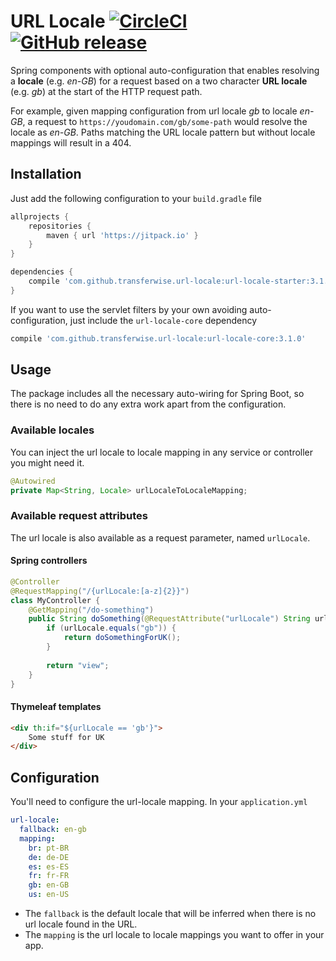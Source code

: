 # URL Locale [![CircleCI](https://circleci.com/gh/transferwise/url-locale/tree/master.svg?style=shield)](https://circleci.com/gh/transferwise/url-locale/tree/master) [![GitHub release](https://jitpack.io/v/transferwise/url-locale.svg)](https://github.com/transferwise/url-locale/releases/latest)

Spring components with optional auto-configuration that enables resolving a **locale** (e.g. _en-GB_) for a request based on a two character **URL locale** (e.g. _gb_) at the start of the HTTP request path.

For example, given mapping configuration from url locale _gb_ to locale _en-GB_, a request to `https://youdomain.com/gb/some-path` would resolve the locale as _en-GB_.
Paths matching the URL locale pattern but without locale mappings will result in a 404.

## Installation

Just add the following configuration to your `build.gradle` file

```gradle
allprojects {
    repositories {
        maven { url 'https://jitpack.io' }
    }
}

dependencies {
    compile 'com.github.transferwise.url-locale:url-locale-starter:3.1.0'
}
```

If you want to use the servlet filters by your own avoiding auto-configuration, just include the `url-locale-core` dependency

```gradle
compile 'com.github.transferwise.url-locale:url-locale-core:3.1.0'
```

## Usage

The package includes all the necessary auto-wiring for Spring Boot, so there is no need to do any extra work apart from the configuration.

### Available locales

You can inject the url locale to locale mapping in any service or controller you might need it.

```java
@Autowired
private Map<String, Locale> urlLocaleToLocaleMapping;
```

### Available request attributes

The url locale is also available as a request parameter, named `urlLocale`.

#### Spring controllers


```java
@Controller
@RequestMapping("/{urlLocale:[a-z]{2}}")
class MyController {
    @GetMapping("/do-something")
    public String doSomething(@RequestAttribute("urlLocale") String urlLocale) {
        if (urlLocale.equals("gb")) {
            return doSomethingForUK();
        }
        
        return "view";
    }
}
```

#### Thymeleaf templates

```html
<div th:if="${urlLocale == 'gb'}">
    Some stuff for UK 
</div>
```

## Configuration

You'll need to configure the url-locale mapping. In your `application.yml`

```yaml
url-locale:
  fallback: en-gb
  mapping:
    br: pt-BR
    de: de-DE
    es: es-ES
    fr: fr-FR
    gb: en-GB
    us: en-US
```

* The `fallback` is the default locale that will be inferred when there is no url locale found in the URL.
* The `mapping` is the url locale to locale mappings you want to offer in your app. 
